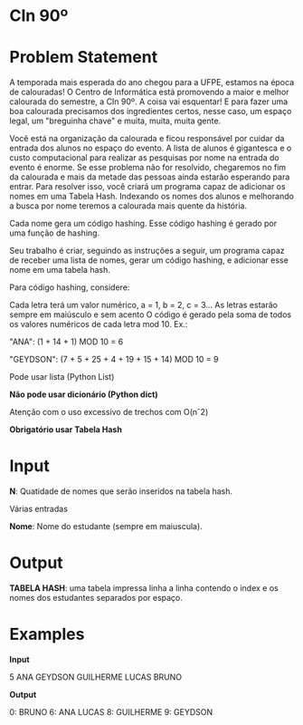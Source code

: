 
# CIn 90º

# Problem Statement

A temporada mais esperada do ano chegou para a UFPE, estamos na época de calouradas! O Centro de Informática está promovendo a maior e melhor calourada do semestre, a CIn 90º. A coisa vai esquentar! E para fazer uma boa calourada precisamos dos ingredientes certos, nesse caso, um espaço legal, um "breguinha chave" e muita, muita, muita gente.

Você está na organização da calourada e ficou responsável por cuidar da entrada dos alunos no espaço do evento. A lista de alunos é gigantesca e o custo computacional para realizar as pesquisas por nome na entrada do evento é enorme. Se esse problema não for resolvido, chegaremos no fim da calourada e mais da metade das pessoas ainda estarão esperando para entrar. Para resolver isso, você criará um programa capaz de adicionar os nomes em uma Tabela Hash. Indexando os nomes dos alunos e melhorando a busca por nome teremos a calourada mais quente da história.

Cada nome gera um código hashing. Esse código hashing é gerado por uma função de hashing.

Seu trabalho é criar, seguindo as instruções a seguir, um programa capaz de receber uma lista de nomes, gerar um código hashing, e adicionar esse nome em uma tabela hash.

Para código hashing, considere:

Cada letra terá um valor numérico, a = 1, b = 2, c = 3...
As letras estarão sempre em maiúsculo e sem acento
O código é gerado pela soma de todos os valores numéricos de cada letra mod 10.
Ex.:

"ANA": (1 + 14 + 1) MOD 10 = 6

"GEYDSON": (7 + 5 + 25 + 4 + 19 + 15 + 14) MOD 10 = 9

Pode usar lista (Python List)

**Não pode usar dicionário (Python dict)**

Atenção com o uso excessivo de trechos com O(nˆ2)

**Obrigatório usar Tabela Hash**

# Input

**N**: Quatidade de nomes que serão inseridos na tabela hash.

Várias entradas

**Nome**: Nome do estudante (sempre em maiuscula).

# Output

**TABELA HASH**: uma tabela impressa linha a linha contendo o index e os nomes dos estudantes separados por espaço.

# Examples


**Input**

5
ANA
GEYDSON
GUILHERME
LUCAS
BRUNO

**Output**

0: BRUNO
6: ANA LUCAS
8: GUILHERME
9: GEYDSON


